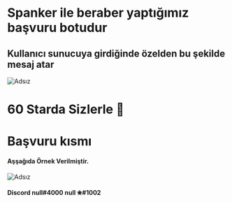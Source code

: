 # Spanker ile beraber yaptığımız başvuru botudur

## Kullanıcı sunucuya girdiğinde özelden bu şekilde mesaj atar
![Adsız](https://user-images.githubusercontent.com/60463845/126894130-ddc962ae-030e-4510-b634-3a2511986243.png)
# 60 Starda Sizlerle 💛
# Başvuru kısmı
#### Aşşağıda Örnek Verilmiştir.
![Adsız](https://user-images.githubusercontent.com/60463845/126894162-84ee77f1-0973-4e0a-95b9-7ff5c7175ecc.png)

#### Discord null#4000 null ✬#1002 


